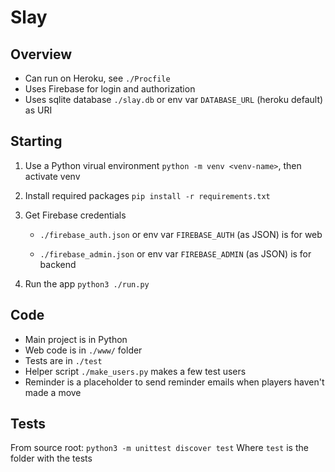 # Slay


## Overview
- Can run on Heroku, see `./Procfile`
- Uses Firebase for login and authorization
- Uses sqlite database `./slay.db` or env var `DATABASE_URL` (heroku default) as URI


## Starting
1. Use a Python virual environment `python -m venv <venv-name>`, then activate venv

2. Install required packages `pip install -r requirements.txt`

3. Get Firebase credentials 

    - `./firebase_auth.json` or env var `FIREBASE_AUTH` (as JSON) is for web

    - `./firebase_admin.json` or env var `FIREBASE_ADMIN` (as JSON) is for backend

4. Run the app `python3 ./run.py`


## Code
- Main project is in Python
- Web code is in `./www/` folder
- Tests are in `./test`
- Helper script `./make_users.py` makes a few test users
- Reminder is a placeholder to send reminder emails when players haven't made a move


## Tests
From source root: `python3 -m unittest discover test`
Where `test` is the folder with the tests
